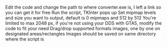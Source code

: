 Edit the code and change the path to where converter.exe is, I left a link so you can get it for free
Run the script, TKInter pops up
Set mipmap levels and size you want to output, default is 0 mipmaps and 512 by 512
You're limited to max 2048 px, if you're not using your DDS with GTA5, modify the code to fit your need
Drag/drop supported formats images, one by one on designated areas/rectangles
Images should be saved on same directory where the script is

